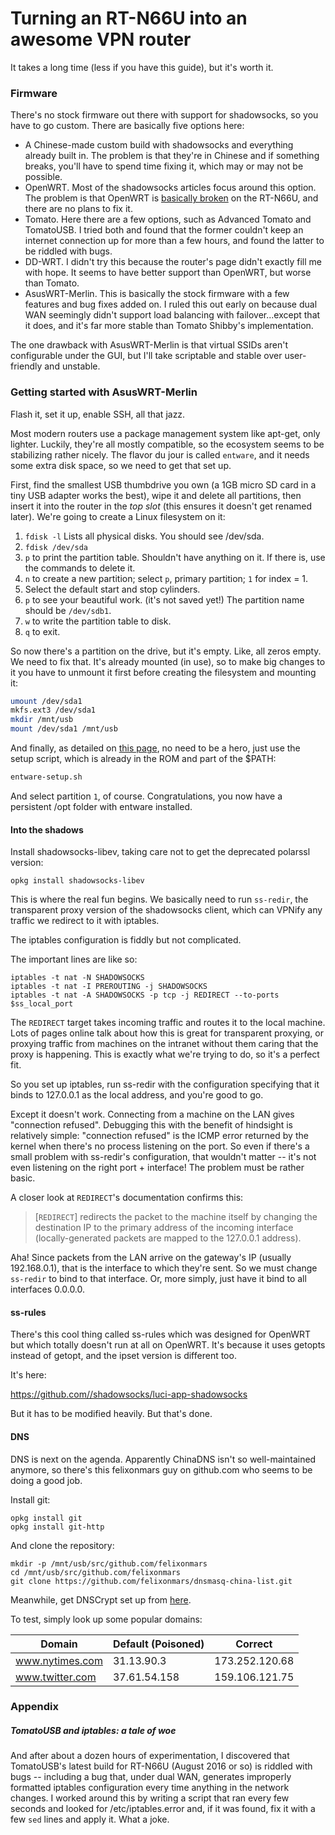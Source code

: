 Turning an RT-N66U into an awesome VPN router
=============================================

It takes a long time (less if you have this guide), but it's worth it.

### Firmware

There's no stock firmware out there with support for shadowsocks, so you have to go custom. There are basically five options here:

-	A Chinese-made custom build with shadowsocks and everything already built in. The problem is that they're in Chinese and if something breaks, you'll have to spend time fixing it, which may or may not be possible.
-	OpenWRT. Most of the shadowsocks articles focus around this option. The problem is that OpenWRT is [basically broken](https://dev.openwrt.org/ticket/10852#comment:49) on the RT-N66U, and there are no plans to fix it.
-	Tomato. Here there are a few options, such as Advanced Tomato and TomatoUSB. I tried both and found that the former couldn't keep an internet connection up for more than a few hours, and found the latter to be riddled with bugs.
-	DD-WRT. I didn't try this because the router's page didn't exactly fill me with hope. It seems to have better support than OpenWRT, but worse than Tomato.
-	AsusWRT-Merlin. This is basically the stock firmware with a few features and bug fixes added on. I ruled this out early on because dual WAN seemingly didn't support load balancing with failover...except that it does, and it's far more stable than Tomato Shibby's implementation.

The one drawback with AsusWRT-Merlin is that virtual SSIDs aren't configurable under the GUI, but I'll take scriptable and stable over user-friendly and unstable.

### Getting started with AsusWRT-Merlin

Flash it, set it up, enable SSH, all that jazz.

Most modern routers use a package management system like apt-get, only lighter. Luckily, they're all mostly compatible, so the ecosystem seems to be stabilizing rather nicely. The flavor du jour is called `entware`, and it needs some extra disk space, so we need to get that set up.

First, find the smallest USB thumbdrive you own (a 1GB micro SD card in a tiny USB adapter works the best), wipe it and delete all partitions, then insert it into the router in the *top slot* (this ensures it doesn't get renamed later). We're going to create a Linux filesystem on it:

1.	`fdisk -l` Lists all physical disks. You should see /dev/sda.
2.	`fdisk /dev/sda`
3.	`p` to print the partition table. Shouldn't have anything on it. If there is, use the commands to delete it.
4.	`n` to create a new partition; select `p`, primary partition; `1` for index = 1.
5.	Select the default start and stop cylinders.
6.	`p` to see your beautiful work. (it's not saved yet!) The partition name should be `/dev/sdb1`.
7.	`w` to write the partition table to disk.
8.	`q` to exit.

So now there's a partition on the drive, but it's empty. Like, all zeros empty. We need to fix that. It's already mounted (in use), so to make big changes to it you have to unmount it first before creating the filesystem and mounting it:

```bash
umount /dev/sda1
mkfs.ext3 /dev/sda1
mkdir /mnt/usb
mount /dev/sda1 /mnt/usb
```

And finally, as detailed on [this page](https://github.com/RMerl/asuswrt-merlin/wiki/Entware), no need to be a hero, just use the setup script, which is already in the ROM and part of the $PATH:

```bash
entware-setup.sh
```

And select partition `1`, of course. Congratulations, you now have a persistent /opt folder with entware installed.

#### Into the shadows

Install shadowsocks-libev, taking care not to get the deprecated polarssl version:

```
opkg install shadowsocks-libev
```

This is where the real fun begins. We basically need to run `ss-redir`, the transparent proxy version of the shadowsocks client, which can VPNify any traffic we redirect to it with iptables.

The iptables configuration is fiddly but not complicated.

The important lines are like so:

```
iptables -t nat -N SHADOWSOCKS
iptables -t nat -I PREROUTING -j SHADOWSOCKS
iptables -t nat -A SHADOWSOCKS -p tcp -j REDIRECT --to-ports $ss_local_port
```

The `REDIRECT` target takes incoming traffic and routes it to the local machine. Lots of pages online talk about how this is great for transparent proxying, or proxying traffic from machines on the intranet without them caring that the proxy is happening. This is exactly what we're trying to do, so it's a perfect fit.

So you set up iptables, run ss-redir with the configuration specifying that it binds to 127.0.0.1 as the local address, and you're good to go.

Except it doesn't work. Connecting from a machine on the LAN gives "connection refused". Debugging this with the benefit of hindsight is relatively simple: "connection refused" is the ICMP error returned by the kernel when there's no process listening on the port. So even if there's a small problem with ss-redir's configuration, that wouldn't matter -- it's not even listening on the right port + interface! The problem must be rather basic.

A closer look at `REDIRECT`'s documentation confirms this:

> \[`REDIRECT`] redirects the packet to the machine itself by changing the destination IP to the primary address of the incoming interface (locally-generated packets are mapped to the 127.0.0.1 address).

Aha! Since packets from the LAN arrive on the gateway's IP (usually 192.168.0.1), that is the interface to which they're sent. So we must change `ss-redir` to bind to that interface. Or, more simply, just have it bind to all interfaces 0.0.0.0.

#### ss-rules

There's this cool thing called ss-rules which was designed for OpenWRT but which totally doesn't run at all on OpenWRT. It's because it uses getopts instead of getopt, and the ipset version is different too.

It's here:

https://github.com//shadowsocks/luci-app-shadowsocks

But it has to be modified heavily. But that's done.

#### DNS

DNS is next on the agenda. Apparently ChinaDNS isn't so well-maintained anymore, so there's this felixonmars guy on github.com who seems to be doing a good job.

Install git:

```
opkg install git
opkg install git-http
```

And clone the repository:

```
mkdir -p /mnt/usb/src/github.com/felixonmars
cd /mnt/usb/src/github.com/felixonmars
git clone https://github.com/felixonmars/dnsmasq-china-list.git
```

Meanwhile, get DNSCrypt set up from [here](https://github.com/RMerl/asuswrt-merlin/wiki/Secure-DNS-queries-using-DNSCrypt).

To test, simply look up some popular domains:

| Domain          | Default (Poisoned) | Correct        |
|-----------------|--------------------|----------------|
| www.nytimes.com | 31.13.90.3         | 173.252.120.68 |
| www.twitter.com | 37.61.54.158       | 159.106.121.75 |

### Appendix

##### TomatoUSB and iptables: a tale of woe

And after about a dozen hours of experimentation, I discovered that TomatoUSB's latest build for RT-N66U (August 2016 or so) is riddled with bugs -- including a bug that, under dual WAN, generates improperly formatted iptables configuration every time anything in the network changes. I worked around this by writing a script that ran every few seconds and looked for /etc/iptables.error and, if it was found, fix it with a few `sed` lines and apply it. What a joke.
